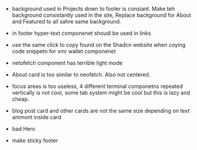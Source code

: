 - background used in Projects down to footer is consiant. Make teh background consistantly used in the site, Replace background for About and Featured to all sahre same background. 

- in footer hyper-text componenet shoudl be used in links 

- use the same click to copy found on the Shadcn website when coying code snippetn for xmr wallet componenet

- netofetch component has terrible light mode

- About card is too similar to neofetch. Also not centered. 

- focus areas is too useless, 4 different terminal componetns repeated vertically is not cool, some tab system might be cool but this is lazy and cheap. 

- blog post card and other cards are not the same size depending on text ammont inside card

- bad Hero 


- make sticky footer